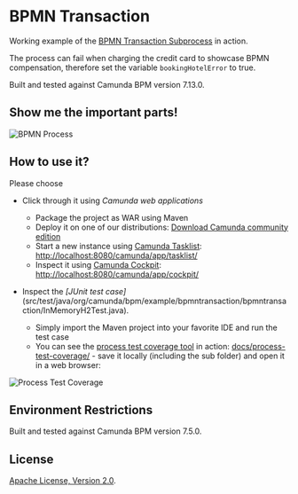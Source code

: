BPMN Transaction
=========================

Working example of the [BPMN Transaction Subprocess](https://docs.camunda.org/manual/7.5/reference/bpmn20/subprocesses/transaction-subprocess/) in action.

The process can fail when charging the credit card to showcase BPMN compensation, therefore set the variable `bookingHotelError` to true.

Built and tested against Camunda BPM version 7.13.0.

Show me the important parts!
----------------------------

![BPMN Process](src/main/resources/process.png)

How to use it?
--------------

Please choose

- Click through it using *Camunda web applications*
  - Package the project as WAR using Maven
  - Deploy it on one of our distributions: [Download Camunda community edition](https://camunda.org/download/)
  - Start a new instance using
[Camunda Tasklist](http://docs.camunda.org/latest/guides/user-guide/#tasklist): [http://localhost:8080/camunda/app/tasklist/](http://localhost:8080/camunda/app/tasklist/default/)
  - Inspect it using
[Camunda Cockpit](http://docs.camunda.org/latest/guides/user-guide/#cockpit): [http://localhost:8080/camunda/app/cockpit/](http://localhost:8080/camunda/app/cockpit/default/)
  
- Inspect the *[JUnit test case]*(src/test/java/org/camunda/bpm/example/bpmntransaction/bpmntransaction/InMemoryH2Test.java).
  - Simply import the Maven project into your favorite IDE and run the test case
  - You can see the [process test coverage tool](https://github.com/camunda/camunda-consulting/tree/master/snippets/process-test-coverage) in action: [docs/process-test-coverage/](docs/process-test-coverage/) - save it locally (including the sub folder) and open it in a web browser:

![Process Test Coverage](docs/process-test-coverage.png)

Environment Restrictions
------------------------

Built and tested against Camunda BPM version 7.5.0.


License
-------

[Apache License, Version 2.0](http://www.apache.org/licenses/LICENSE-2.0).
